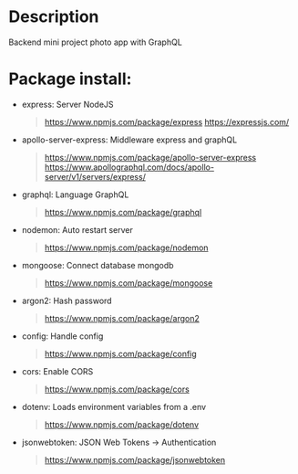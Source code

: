# Description
Backend mini project photo app with GraphQL

# Package install:
- express: Server NodeJS
  > https://www.npmjs.com/package/express
  > https://expressjs.com/
- apollo-server-express: Middleware express and graphQL
  > https://www.npmjs.com/package/apollo-server-express
  > https://www.apollographql.com/docs/apollo-server/v1/servers/express/
- graphql: Language GraphQL
  > https://www.npmjs.com/package/graphql
- nodemon: Auto restart server
  > https://www.npmjs.com/package/nodemon
- mongoose: Connect database mongodb
  > https://www.npmjs.com/package/mongoose
- argon2: Hash password
  > https://www.npmjs.com/package/argon2
- config: Handle config
  > https://www.npmjs.com/package/config
- cors: Enable CORS
  > https://www.npmjs.com/package/cors
- dotenv: Loads environment variables from a .env
  > https://www.npmjs.com/package/dotenv
- jsonwebtoken: JSON Web Tokens -> Authentication
  > https://www.npmjs.com/package/jsonwebtoken